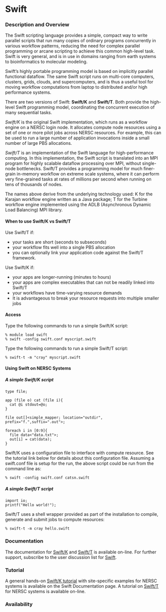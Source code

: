 # Swift

### Description and Overview

The Swift scripting language provides a simple, compact way to write parallel scripts that run many copies of ordinary programs concurrently in various workflow patterns, reducing the need for complex parallel programming or arcane scripting to achieve this common high-level task. Swift is very general, and is in use in domains ranging from earth systems to bioinformatics to molecular modeling.

Swift’s highly portable programming model is based on implicitly parallel functional dataflow. The same Swift script runs on multi-core computers, clusters, grids, clouds, and supercomputers, and is thus a useful tool for moving workflow computations from laptop to distributed and/or high performance systems. 

There are two versions of Swift: **Swift/K** and **Swift/T**. Both provide the high-level Swift programming model, coordinating the concurrent execution of many sequential tasks.

_Swift/K_ is the original Swift implementation, which runs as a workflow engine on a NERSC login node. It allocates compute node resources using a set of one or more pilot jobs across NERSC resources.  For example, this can be used to run a large number of  application invocations inside a small number of large PBS allocations. 

_Swift/T_ is an implementation of the Swift language for high-performance computing. In this implementation, the Swift script is translated into an MPI program for highly scalable dataflow processing over MPI, without single-node bottlenecks. Swift/T provides a programming model for much finer-grain in-memory workflow on extreme scale systems, where it can perform very fine-grained tasks at rates of millions per second when running on tens of thousands of nodes.

The names above derive from the underlying technology used: K for the Karajan workflow engine written as a Java package; T for the Turbine workflow engine implemented using the ADLB (Asynchronous Dynamic Load Balancing) MPI library.

#### When to use Swift/K vs Swift/T
Use Swift/T if:
* your tasks are short (seconds to subseconds)
* your workflow fits well into a single PBS allocation
* you can optionally link your application code against the Swift/T framework.
 
Use Swift/K if:
* your apps are longer-running (minutes to hours)
* your apps are complex executables that can not be readily linked into Swift/T
* your workflows have time-varying resource demands
* It is advantageous to break your resource requests into multiple smaller jobs

#### Access
Type the following commands to run a simple Swift/K script:
```
% module load swift
% swift -config swift.conf myscript.swift
```
Type the following commands to run a simple Swift/T script:
```
% swift-t -m "cray" myscript.swift
```
#### Using Swift on NERSC Systems

##### A simple Swift/K script
```
type file;

app (file o) cat (file i){
  cat @i stdout=@o;
}

file out[]<simple_mapper; location="outdir", prefix="f.",suffix=".out">;

foreach i in [0:9]{
  file data<"data.txt">;
  out[i] = cat(data);
}
```
Swift/K uses a configuration file to interface with compute resource. See the tutorial link below for details about this configuration file. Assuming a swift.conf file is setup for the run, the above script could be run from the command line as:

```
% swift -config swift.conf catsn.swift
```

##### A simple Swift/T script
```
import io;
printf("Hello world!");
```
Swift/T uses a shell wrapper provided as part of the installation to compile, generate and submit jobs to compute resources:
```
% swift-t -m cray hello.swift
```
### Documentation
The documentation for [Swift/K](http://swift-lang.org/docs/index.php) and [Swift/T](http://swift-lang.org/Swift-T/guide.html) is available on-line. For further support, subscribe to the user discussion list for [Swift](https://lists.ci.uchicago.edu/cgi-bin/mailman/listinfo/swift-user).

### Tutorial
A general hands-on [Swift/K tutorial](http://swift-lang.org/swift-tutorial/doc/tutorial.html) with site-specific examples for NERSC systems is available on the Swift Documentation page. A tutorial on [Swift/T](http://swift-lang.org/Swift-T/turbine-sites.html#_edison) for NERSC systems is available on-line.

### Availability
